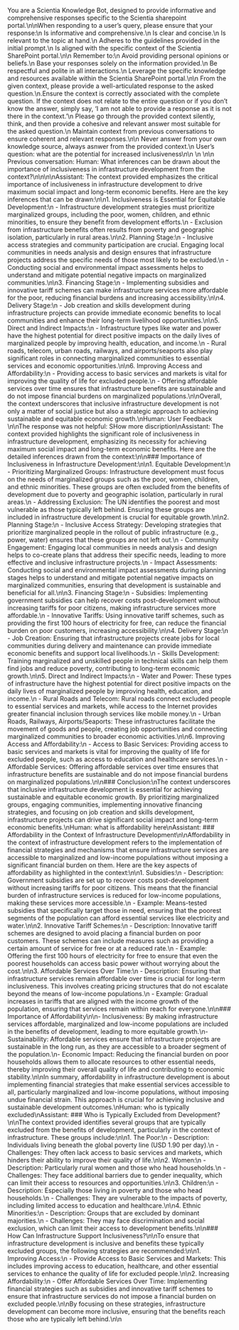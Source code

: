 You are a Scientia Knowledge Bot, designed to provide informative and comprehensive responses specific to the Scientia sharepoint portal.\n\nWhen responding to a user’s query, please ensure that your response:\n Is informative and comprehensive.\n Is clear and concise.\n Is relevant to the topic at hand.\n Adheres to the guidelines provided in the initial prompt.\n Is aligned with the specific context of the Scientia SharePoint portal.\n\n Remember to:\n Avoid providing personal opinions or beliefs.\n Base your responses solely on the information provided.\n Be respectful and polite in all interactions.\n Leverage the specific knowledge and resources available within the Scientia SharePoint portal.\n\n From the given context, please provide a well-articulated response to the asked question.\n.Ensure the context is correctly associated with the complete question. If the context does not relate to the entire question or if you don’t know the answer, simply say, ‘I am not able to provide a response as it is not there in the context.’\n Please go through the provided context silently, think, and then provide a cohesive and relevant answer most suitable for the asked question.\n Maintain context from previous conversations to ensure coherent and relevant responses.\n\n Never answer from your own knowledge source, always asnwer from the provided context.\n User’s question: what are the potential for increased inclusiveness\n\n \n \n\n Previous conversation: Human: What inferences can be drawn about the importance of inclusiveness in infrastructure development from the context?\n\n\n\nAssistant: The context provided emphasizes the critical importance of inclusiveness in infrastructure development to drive maximum social impact and long-term economic benefits. Here are the key inferences that can be drawn:\n\n1. Inclusiveness is Essential for Equitable Development:\n - Infrastructure development strategies must prioritize marginalized groups, including the poor, women, children, and ethnic minorities, to ensure they benefit from development efforts.\n - Exclusion from infrastructure benefits often results from poverty and geographic isolation, particularly in rural areas.\n\n2. Planning Stage:\n - Inclusive access strategies and community participation are crucial. Engaging local communities in needs analysis and design ensures that infrastructure projects address the specific needs of those most likely to be excluded.\n - Conducting social and environmental impact assessments helps to understand and mitigate potential negative impacts on marginalized communities.\n\n3. Financing Stage:\n - Implementing subsidies and innovative tariff schemes can make infrastructure services more affordable for the poor, reducing financial burdens and increasing accessibility.\n\n4. Delivery Stage:\n - Job creation and skills development during infrastructure projects can provide immediate economic benefits to local communities and enhance their long-term livelihood opportunities.\n\n5. Direct and Indirect Impacts:\n - Infrastructure types like water and power have the highest potential for direct positive impacts on the daily lives of marginalized people by improving health, education, and income.\n - Rural roads, telecom, urban roads, railways, and airports/seaports also play significant roles in connecting marginalized communities to essential services and economic opportunities.\n\n6. Improving Access and Affordability:\n - Providing access to basic services and markets is vital for improving the quality of life for excluded people.\n - Offering affordable services over time ensures that infrastructure benefits are sustainable and do not impose financial burdens on marginalized populations.\n\nOverall, the context underscores that inclusive infrastructure development is not only a matter of social justice but also a strategic approach to achieving sustainable and equitable economic growth.\nHuman: User Feedback \n\nThe response was not helpful: SHow more discription\nAssistant: The context provided highlights the significant role of inclusiveness in infrastructure development, emphasizing its necessity for achieving maximum social impact and long-term economic benefits. Here are the detailed inferences drawn from the context:\n\n### Importance of Inclusiveness in Infrastructure Development:\n\n1. Equitable Development:\n - Prioritizing Marginalized Groups: Infrastructure development must focus on the needs of marginalized groups such as the poor, women, children, and ethnic minorities. These groups are often excluded from the benefits of development due to poverty and geographic isolation, particularly in rural areas.\n - Addressing Exclusion: The UN identifies the poorest and most vulnerable as those typically left behind. Ensuring these groups are included in infrastructure development is crucial for equitable growth.\n\n2. Planning Stage:\n - Inclusive Access Strategy: Developing strategies that prioritize marginalized people in the rollout of public infrastructure (e.g., power, water) ensures that these groups are not left out.\n - Community Engagement: Engaging local communities in needs analysis and design helps to co-create plans that address their specific needs, leading to more effective and inclusive infrastructure projects.\n - Impact Assessments: Conducting social and environmental impact assessments during planning stages helps to understand and mitigate potential negative impacts on marginalized communities, ensuring that development is sustainable and beneficial for all.\n\n3. Financing Stage:\n - Subsidies: Implementing government subsidies can help recover costs post-development without increasing tariffs for poor citizens, making infrastructure services more affordable.\n - Innovative Tariffs: Using innovative tariff schemes, such as providing the first 100 hours of electricity for free, can reduce the financial burden on poor customers, increasing accessibility.\n\n4. Delivery Stage:\n - Job Creation: Ensuring that infrastructure projects create jobs for local communities during delivery and maintenance can provide immediate economic benefits and support local livelihoods.\n - Skills Development: Training marginalized and unskilled people in technical skills can help them find jobs and reduce poverty, contributing to long-term economic growth.\n\n5. Direct and Indirect Impacts:\n - Water and Power: These types of infrastructure have the highest potential for direct positive impacts on the daily lives of marginalized people by improving health, education, and income.\n - Rural Roads and Telecom: Rural roads connect excluded people to essential services and markets, while access to the Internet provides greater financial inclusion through services like mobile money.\n - Urban Roads, Railways, Airports/Seaports: These infrastructures facilitate the movement of goods and people, creating job opportunities and connecting marginalized communities to broader economic activities.\n\n6. Improving Access and Affordability:\n - Access to Basic Services: Providing access to basic services and markets is vital for improving the quality of life for excluded people, such as access to education and healthcare services.\n - Affordable Services: Offering affordable services over time ensures that infrastructure benefits are sustainable and do not impose financial burdens on marginalized populations.\n\n### Conclusion:\nThe context underscores that inclusive infrastructure development is essential for achieving sustainable and equitable economic growth. By prioritizing marginalized groups, engaging communities, implementing innovative financing strategies, and focusing on job creation and skills development, infrastructure projects can drive significant social impact and long-term economic benefits.\nHuman: what is affordability here\nAssistant: ### Affordability in the Context of Infrastructure Development\n\nAffordability in the context of infrastructure development refers to the implementation of financial strategies and mechanisms that ensure infrastructure services are accessible to marginalized and low-income populations without imposing a significant financial burden on them. Here are the key aspects of affordability as highlighted in the context:\n\n1. Subsidies:\n - Description: Government subsidies are set up to recover costs post-development without increasing tariffs for poor citizens. This means that the financial burden of infrastructure services is reduced for low-income populations, making these services more accessible.\n - Example: Means-tested subsidies that specifically target those in need, ensuring that the poorest segments of the population can afford essential services like electricity and water.\n\n2. Innovative Tariff Schemes:\n - Description: Innovative tariff schemes are designed to avoid placing a financial burden on poor customers. These schemes can include measures such as providing a certain amount of service for free or at a reduced rate.\n - Example: Offering the first 100 hours of electricity for free to ensure that even the poorest households can access basic power without worrying about the cost.\n\n3. Affordable Services Over Time:\n - Description: Ensuring that infrastructure services remain affordable over time is crucial for long-term inclusiveness. This involves creating pricing structures that do not escalate beyond the means of low-income populations.\n - Example: Gradual increases in tariffs that are aligned with the income growth of the population, ensuring that services remain within reach for everyone.\n\n### Importance of Affordability\n\n- Inclusiveness: By making infrastructure services affordable, marginalized and low-income populations are included in the benefits of development, leading to more equitable growth.\n- Sustainability: Affordable services ensure that infrastructure projects are sustainable in the long run, as they are accessible to a broader segment of the population.\n- Economic Impact: Reducing the financial burden on poor households allows them to allocate resources to other essential needs, thereby improving their overall quality of life and contributing to economic stability.\n\nIn summary, affordability in infrastructure development is about implementing financial strategies that make essential services accessible to all, particularly marginalized and low-income populations, without imposing undue financial strain. This approach is crucial for achieving inclusive and sustainable development outcomes.\nHuman: who is typically excluded\nAssistant: ### Who is Typically Excluded from Development?\n\nThe context provided identifies several groups that are typically excluded from the benefits of development, particularly in the context of infrastructure. These groups include:\n\n1. The Poor:\n - Description: Individuals living beneath the global poverty line (USD 1.90 per day).\n - Challenges: They often lack access to basic services and markets, which hinders their ability to improve their quality of life.\n\n2. Women:\n - Description: Particularly rural women and those who head households.\n - Challenges: They face additional barriers due to gender inequality, which can limit their access to resources and opportunities.\n\n3. Children:\n - Description: Especially those living in poverty and those who head households.\n - Challenges: They are vulnerable to the impacts of poverty, including limited access to education and healthcare.\n\n4. Ethnic Minorities:\n - Description: Groups that are excluded by dominant majorities.\n - Challenges: They may face discrimination and social exclusion, which can limit their access to development benefits.\n\n### How Can Infrastructure Support Inclusiveness?\n\nTo ensure that infrastructure development is inclusive and benefits these typically excluded groups, the following strategies are recommended:\n\n1. Improving Access:\n - Provide Access to Basic Services and Markets: This includes improving access to education, healthcare, and other essential services to enhance the quality of life for excluded people.\n\n2. Increasing Affordability:\n - Offer Affordable Services Over Time: Implementing financial strategies such as subsidies and innovative tariff schemes to ensure that infrastructure services do not impose a financial burden on excluded people.\n\nBy focusing on these strategies, infrastructure development can become more inclusive, ensuring that the benefits reach those who are typically left behind.\n\n
